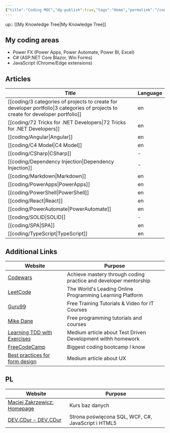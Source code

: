 ```yaml
---
{"title":"Coding MOC","dg-publish":true,"tags":"Home","permalink":"/coding/coding/","dgPassFrontmatter":true}
---
```


up:: [[My Knowledge Tree\|My Knowledge Tree]]

## My coding areas

- Power FX (Power Apps, Power Automate, Power BI, Excel)
- C# (ASP.NET Core Blazor, Win Forms)
- JavaScript (Chrome/Edge extensions)

## Articles

| Title                                                                                                                                | Language |
| ------------------------------------------------------------------------------------------------------------------------------------ | -------- |
| [[coding/3 categories of projects to create for developer portfolio\|3 categories of projects to create for developer portfolio]] | en       |
| [[coding/72 Tricks for .NET Developers\|72 Tricks for .NET Developers]]                                                           | en       |
| [[coding/Angular\|Angular]]                                                                                                       | en       |
| [[coding/C4 Model\|C4 Model]]                                                                                                     | en       |
| [[coding/CSharp\|CSharp]]                                                                                                         | \-       |
| [[coding/Dependency Injection\|Dependency Injection]]                                                                             | \-       |
| [[coding/Markdown\|Markdown]]                                                                                                     | en       |
| [[coding/PowerApps\|PowerApps]]                                                                                                   | en       |
| [[coding/PowerShell\|PowerShell]]                                                                                                 | en       |
| [[coding/React\|React]]                                                                                                           | en       |
| [[coding/PowerAutomate\|PowerAutomate]]                                                                                           | en       |
| [[coding/SOLID\|SOLID]]                                                                                                           | \-       |
| [[coding/SPA\|SPA]]                                                                                                               | en       |
| [[coding/TypeScript\|TypeScript]]                                                                                                 | en       |


## Additional Links

| Website                                                                                          | Purpose                                                          |
| ------------------------------------------------------------------------------------------------ | ---------------------------------------------------------------- |
| [Codewars](https://www.codewars.com/)                                                            | Achieve mastery through coding practice and developer mentorship |
| [LeetCode](https://leetcode.com/)                                                                | The World's Leading Online Programming Learning Platform         |
| [Guru99](https://www.guru99.com/)                                                                | Free Training Tutorials & Video for IT Courses                   |
| [Mike Dane](https://www.mikedane.com/)                                                           | Free programming tutorials and courses                           |
| [Learning TDD with Exercises](https://medium.com/@marlenac/learning-tdd-with-katas-3f499cb9c492) | Medium article about Test Driven Development withh homework      |
| [FreeCodeCamp](https://www.freecodecamp.org/)                                                    | Biggest coding bootcamp I know                                   |
| [Best practices for form design](https://uxdesign.cc/best-practices-for-form-design-ff5de6ca8e5f)                                                                                                 |   Medium article about UX                                                               |


## PL
| Website                                                          | Purpose         |
| ---------------------------------------------------------------- | --------------- |
| [Maciej Zakrzewicz: Homepage](http://zakrzewicz.pl/index_en.php) | Kurs baz danych |
|   [DEV.CDur - DEV.CDur](http://dev.cdur.pl/)                                                               |  Strona poświęcona SQL, WCF, C#, JavaScript i HTML5               |
